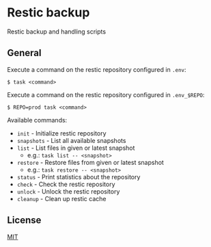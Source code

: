 # Restic backup

Restic backup and handling scripts

## General

Execute a command on the restic repository configured in `.env`:

```console
$ task <command>
```

Execute a command on the restic repository configured in `.env_$REPO`:

```console
$ REPO=prod task <command>
```

Available commands:
  * `init` - Initialize restic repository
  * `snapshots` - List all available snapshots
  * `list` - List files in given or latest snapshot
    * e.g.: `task list -- <snapshot>`
  * `restore` - Restore files from given or latest snapshot
    * e.g.: `task restore -- <snapshot>`
  * `status` - Print statistics about the repository
  * `check` - Check the restic repository
  * `unlock` - Unlock the restic repository
  * `cleanup` - Clean up restic cache

## License

[MIT](https://github.com/dreknix/tools-restic-backup/blob/main/LICENSE)

